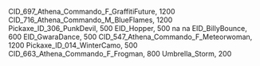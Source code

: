 CID_697_Athena_Commando_F_GraffitiFuture, 1200
CID_716_Athena_Commando_M_BlueFlames, 1200
Pickaxe_ID_306_PunkDevil, 500
EID_Hopper, 500
na
na
EID_BillyBounce, 600
EID_GwaraDance, 500
CID_547_Athena_Commando_F_Meteorwoman, 1200
Pickaxe_ID_014_WinterCamo, 500
CID_663_Athena_Commando_F_Frogman, 800
Umbrella_Storm, 200
